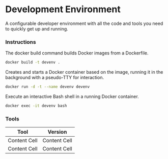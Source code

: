 # Development Environment

A configurable developer environment with all the code and tools you need to quickly get up and running.

### Instructions
The docker build command builds Docker images from a Dockerfile.
```sh
docker build -t devenv .
```
Creates and starts a Docker container based on the image, running it in the background with a pseudo-TTY for interaction.
```sh
docker run -d -t --name devenv devenv
```
Execute an interactive Bash shell in a running Docker container.
```sh
docker exec -it devenv bash
```

### Tools

| Tool  | Version |
| ------------- | ------------- |
| Content Cell  | Content Cell  |
| Content Cell  | Content Cell  |
